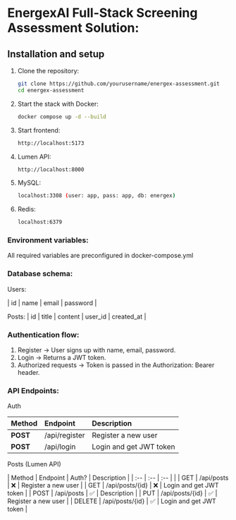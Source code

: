 # EnergexAI Full-Stack Screening Assessment Solution:

## Installation and setup

1. Clone the repository:
    ```bash
    git clone https://github.com/yourusername/energex-assessment.git
    cd energex-assessment
    ```
2. Start the stack with Docker:
   ```bash
   docker compose up -d --build
   ```
3. Start frontend:
    ```bash
   http://localhost:5173
   ```
4. Lumen API:
   ```bash
   http://localhost:8000
   ```
5. MySQL:
   ```bash
   localhost:3308 (user: app, pass: app, db: energex)
   ```
6. Redis:
   ```bash
   localhost:6379
   ```
   
### Environment variables:
All required variables are preconfigured in docker-compose.yml


### Database schema:
Users:

| id    | name    | email   | password  |

Posts:
| id    | title   | content   | user_id   | created_at  |


### Authentication flow:
1. Register -> User signs up with name, email, password.
2. Login -> Returns a JWT token.
3. Authorized requests -> Token is passed in the Authorization: Bearer <token> header.
   

### API Endpoints:
Auth

| Method       | Endpoint       |  Description   |
| :--          | :--            | :--
| **POST**     | /api/register  | Register a new user      |
| **POST**     | /api/login     | Login and get JWT token  |

Posts (Lumen API)

| Method       | Endpoint         | Auth?      | Description              |
| :--          | :--              | :--        |                          |
| GET          | /api/posts       |    ❌     | Register a new user      |
| GET          | /api/posts/{id}  |    ❌     | Login and get JWT token  |
| POST         | /api/posts       |    ✅     |  Description             |
| PUT          | /api/posts/{id}  |    ✅     | Register a new user      |
| DELETE       | /api/posts/{id}  |    ✅     | Login and get JWT token  |
